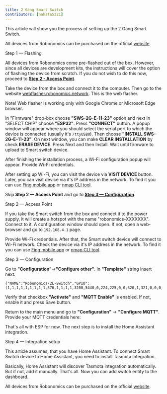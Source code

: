 ```yaml
---
title: 2 Gang Smart Switch
contributors: [nakata5321]
---
```

This article will show you the process of setting up the 2 Gang Smart Switch.

<robo-wiki-note type="warning">  

All devices from Robonomics can be purchased on the official [website](https://robonomics.network/devices/).

</robo-wiki-note>

<robo-wiki-video autoplay loop controls :videos="[{src: 'https://crustipfs.info/ipfs/QmQiq21yPEJbysPgvv35uJmG9rHQqbUSySu8za8BqA1kcZ', type:'mp4'}]" />

<robo-wiki-title :type="2" anchor="step1">
Step 1 — Flashing
</robo-wiki-title>

<robo-wiki-note type="warning">  

All devices from Robonomics come pre-flashed out of the box. However, since all devices are development kits, the instructions will cover the option of flashing the device from scratch. If you do not wish to do this now, proceed to [**Step 2 - Access Point**](/docs/ir-controller/#step2).

</robo-wiki-note>

Take the device from the box and connect it to the computer. Then go to the website [webflasher.robonomics.network](https://webflasher.robonomics.network/). This is the web flasher.

<robo-wiki-video autoplay loop controls :videos="[{src: 'https://crustipfs.live/ipfs/QmZ6kYAusdjH3Yq7L9UzorZdfXAa4awD1twp5SB5z57z9R', type:'mp4'}]" />

<robo-wiki-note type="warning"> Note! Web flasher is working only with Google Chrome or Microsoft Edge browser.</robo-wiki-note>

In "Firmware" drop-box choose **"SWS-2G-E-11-23"** option and next in "SELECT CHIP" choose **"ESP32"**. Press **"CONNECT"** button.
A popup window will appear where you should select the serial port to which the device is connected (usually it's `/ttyUSB0`). Then choose **"INSTALL SWS-2G-E-11-23"**. 
On next window, you can make **CLEAR INSTALLATION** by check **ERASE DEVICE**. Press Next and then Install. Wait until firmware to upload to Smart switch device.

After finishing the installation process, a Wi-Fi configuration popup will appear. Provide Wi-Fi credentials.

After setting up Wi-Fi, you can visit the device via **VISIT DEVICE** button. Later, you can visit device via it's IP address in the network. To find it you can use [Fing mobile app](https://www.fing.com/products) or 
[nmap CLI tool](https://vitux.com/find-devices-connected-to-your-network-with-nmap/).

Skip **Step 2 — Access Point** and go to [**Step 3 — Configuration**](/docs/ir-controller/#step3).

<robo-wiki-title :type="2" anchor="step2">
Step 2 — Access Point
</robo-wiki-title>

If you take the Smart switch from the box and connect it to the power supply, it will create a hotspot with the name "robonomics-XXXXXXX". Connect to it. 
A configuration window should open. If not, open a web-browser and go to `192.168.4.1` page.

<robo-wiki-picture src="ir-controller/phone-wifi.jpg" />

Provide Wi-Fi credentials. After that, the Smart switch device will connect to Wi-Fi network. Check the device via it's IP address in the network. To find it you can use [Fing mobile app](https://www.fing.com/products) or 
[nmap CLI tool](https://vitux.com/find-devices-connected-to-your-network-with-nmap/).

<robo-wiki-title :type="2" anchor="step3">
Step 3 — Configuration
</robo-wiki-title>

<robo-wiki-video autoplay loop controls :videos="[{src: 'https://crustipfs.info/ipfs/QmZokF8TnReLt4B6q8ixkBmpZwpiiU9PQCPdyJw9RcnYFn', type:'mp4'}]" />

Go to **"Configuration"**->**"Configure other"**. In **"Template"** string insert next:

<code-helper copy>

```shell
{"NAME":"Robonomics-2L-Switch","GPIO":[1,1,1,1,1,1,1,1,1,576,1,1,1,1,3200,5440,0,224,225,0,0,320,1,321,0,0,0,0,33,1,32,1,1,0,0,1],"FLAG":0,"BASE":1}
```

</code-helper>

Verify that checkbox **"Activate"** and **"MQTT Enable"** is enabled. If not, enable it and press Save button.

Return to the main menu and go to **"Configuration"** -> **"Configure MQTT"**.
Provide your MQTT credentials here:

<robo-wiki-picture src="ir-controller/mqtt.jpg" />

That's all with ESP for now. The next step is to install the Home Assistant integration.

<robo-wiki-title :type="2" anchor="step4">
Step 4 — Integration setup
</robo-wiki-title>

This article assumes, that you have Home Assistant. To connect Smart Switch device to Home Assistant, you need to install Tasmota integration.

<robo-wiki-video autoplay loop controls :videos="[{src: 'https://crustipfs.art/ipfs/QmXLSLSFJKrrEtQXVQbpeFAvsKFSgW15J9ZFaSH1pteMXR', type:'mp4'}]" />

Basically, Home Assistant will discover Tasmota integration automatically. But if not, add it manually.
That's all. Now you can add switch entity to the dashboard.

<robo-wiki-note type="warning">  

All devices from Robonomics can be purchased on the official [website](https://robonomics.network/devices/).

</robo-wiki-note>